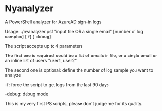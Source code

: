 # Nyanalyzer
A PowerShell analyzer for AzureAD sign-in logs

Usage: ./nyanalyzer.ps1 "input file OR a single email" [number of log samples] [-f] [-debug]

The script accepts up to 4 parameters

The first one is required: could be a list of emails in file, or a single email or an inline list of users "user1, user2"

The second one is optional: define the number of log sample you want to analyze

-f: force the script to get logs from the last 90 days

-debug: debug mode 


This is my very first PS scripts, please don't judge me for its quality.
